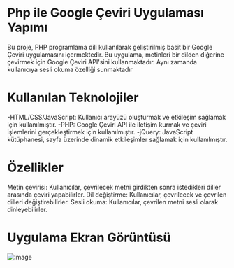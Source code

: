 # Php ile Google Çeviri Uygulaması Yapımı

Bu proje, PHP programlama dili kullanılarak geliştirilmiş basit bir Google Çeviri uygulamasını içermektedir. Bu uygulama, metinleri bir dilden diğerine çevirmek için Google Çeviri API'sini kullanmaktadır. Aynı zamanda kullanıcıya sesli okuma özelliği sunmaktadır

# Kullanılan Teknolojiler

-HTML/CSS/JavaScript: Kullanıcı arayüzü oluşturmak ve etkileşim sağlamak için kullanılmıştır.
-PHP: Google Çeviri API ile iletişim kurmak ve çeviri işlemlerini gerçekleştirmek için kullanılmıştır.
-jQuery: JavaScript kütüphanesi, sayfa üzerinde dinamik etkileşimler sağlamak için kullanılmıştır.

# Özellikler

Metin çevirisi: Kullanıcılar, çevrilecek metni girdikten sonra istedikleri diller arasında çeviri yapabilirler.
Dil değiştirme: Kullanıcılar, çevrilecek ve çevrilen dilleri değiştirebilirler.
Sesli okuma: Kullanıcılar, çevrilen metni sesli olarak dinleyebilirler.

# Uygulama Ekran Görüntüsü

![image](https://github.com/melihcankrz/Php-ile-Google--eviri-Uygulamas--Yap-m-/assets/148056955/942006e0-8872-400c-8cdc-eaa817d4cc87)

